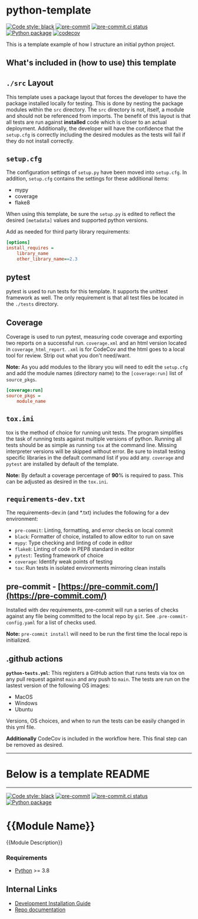 # python-template

[![Code style:
black](https://img.shields.io/badge/code%20style-black-000000.svg)](https://github.com/psf/black)
[![pre-commit](https://img.shields.io/badge/pre--commit-enabled-brightgreen?logo=pre-commit&logoColor=white)](https://github.com/pre-commit/pre-commit)
[![pre-commit.ci
status](https://results.pre-commit.ci/badge/github/Preocts/python-template/main.svg)](https://results.pre-commit.ci/latest/github/Preocts/python-template/main)
[![Python
package](https://github.com/Preocts/python-template/actions/workflows/python-tests.yml/badge.svg?branch=main)](https://github.com/Preocts/python-template/actions/workflows/python-tests.yml)
[![codecov](https://codecov.io/gh/Preocts/python-template/branch/main/graph/badge.svg?token=5GE4T7XU3L)](https://codecov.io/gh/Preocts/python-template)

This is a template example of how I structure an initial python project.

## What's included in (how to use) this template

## `./src` Layout

This template uses a package layout that forces the developer to have the
package installed locally for testing. This is done by nesting the package
modules within the `src` directory. The `src` directory is not, itself, a module
and should not be referenced from imports. The benefit of this layout is that
all tests are run against **installed** code which is closer to an actual
deployment. Additionally, the developer will have the confidence that the
`setup.cfg` is correctly including the desired modules as the tests will fail if
they do not install correctly.

## `setup.cfg`

The configuration settings of `setup.py` have been moved into `setup.cfg`. In
addition, `setup.cfg` contains the settings for these additional items:

- mypy
- coverage
- flake8

When using this template, be sure the `setup.py` is edited to reflect the
desired `[metadata]` values and supported python versions.

Add as needed for third party library requirements:

```cfg
[options]
install_requires =
    library_name
    other_library_name==2.3
```

## pytest

pytest is used to run tests for this template. It supports the unittest
framework as well. The only requirement is that all test files be located in the
`./tests` directory.

## Coverage

Coverage is used to run pytest, measuring code coverage and exporting two
reports on a successful run. `coverage.xml` and an html version located in
`coverage_html_report`. `.xml` is for CodeCov and the html goes to a local tool
for review. Strip out what you don't need/want.

**Note:** As you add modules to the library you will need to edit the
`setup.cfg` and add the module names (directory name) to the `[coverage:run]`
list of `source_pkgs`.

```cfg
[coverage:run]
source_pkgs =
    module_name
```

## `tox.ini`

tox is the method of choice for running unit tests. The program simplifies the
task of running tests against multiple versions of python. Running all tests
should be as simple as running `tox` at the command line. Missing interpreter
versions will be skipped without error. Be sure to install testing specific
libraries in the default command list if you add any. `coverage` and `pytest`
are installed by default of the template.

**Note:** By default a coverage percentage of **90**% is required to pass. This
can be adjusted as desired in the `tox.ini`.

## `requirements-dev.txt`

The requirements-dev.in (and *.txt) includes the following for a dev
environment:

- `pre-commit`: Linting, formatting, and error checks on local commit
- `black`: Formatter of choice, installed to allow editor to run on save
- `mypy`: Type checking and linting of code in editor
- `flake8`: Linting of code in PEP8 standard in editor
- `pytest`: Testing framework of choice
- `coverage`: Identify weak points of testing
- `tox`: Run tests in isolated environments mirroring clean installs

## pre-commit - [https://pre-commit.com/](https://pre-commit.com/)

Installed with dev requirements, pre-commit will run a series of checks against
any file being committed to the local repo by `git`.  See
`.pre-commit-config.yaml` for a list of checks used.

**Note:** `pre-commit install` will need to be run the first time the local repo
is initialized.

## .github actions

**`python-tests.yml`**: This registers a GitHub action that runs tests via tox
on any pull request against `main` and any push to `main`. The tests are run on
the lastest version of the following OS images:

- MacOS
- Windows
- Ubuntu

Versions, OS choices, and when to run the tests can be easily changed in this
yml file.

**Additionally** CodeCov is included in the workflow here. This final step can
be removed as desired.

---

# Below is a template README

---

[![Code style:
black](https://img.shields.io/badge/code%20style-black-000000.svg)](https://github.com/psf/black)
[![pre-commit](https://img.shields.io/badge/pre--commit-enabled-brightgreen?logo=pre-commit&logoColor=white)](https://github.com/pre-commit/pre-commit)
[![pre-commit.ci
status](https://results.pre-commit.ci/badge/github/{{ORG_NAME}}/{{REPO_NAME}}/main.svg)](https://results.pre-commit.ci/latest/github/{{ORG_NAME}}/{{REPO_NAME}}/main)
[![Python
package](https://github.com/{{ORG_NAME}}/{{REPO_NAME}}/actions/workflows/python-tests.yml/badge.svg?branch=main)](https://github.com/{{ORG_NAME}}/{{REPO_NAME}}/actions/workflows/python-tests.yml)

# {{Module Name}}

{{Module Description}}

### Requirements

- [Python](https://python.org) >= 3.8

## Internal Links

- [Development Installation Guide](docs/development.md)
- [Repo documentation](docs/)
